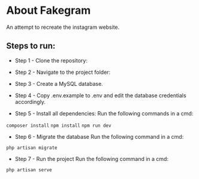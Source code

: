 # About Fakegram

An attempt to recreate the instagram website.

## Steps to run:

* Step 1 - Clone the repository:

* Step 2 - Navigate to the project folder:

* Step 3 - Create a MySQL database.

* Step 4 - Copy .env.example to .env and edit the database credentials accordingly.

* Step 5 - Install all dependencies:
Run the following commands in a cmd:

`composer install`
`npm install`
`npm run dev`

* Step 6 - Migrate the database
Run the following command in a cmd:

`php artisan migrate`

* Step 7 - Run the project
Run the following command in a cmd:

`php artisan serve`
